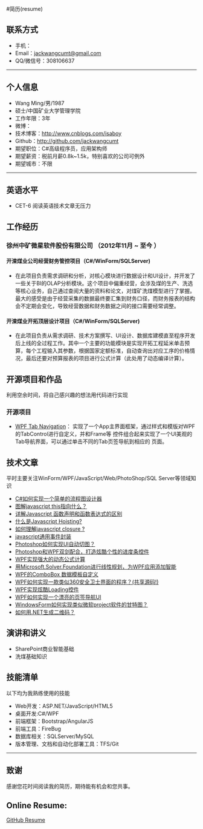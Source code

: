 #简历(resume)
## 联系方式
- 手机：
- Email：jackwangcumt@gmail.com
- QQ/微信号：308106637
---

## 个人信息

 - Wang Ming/男/1987
 - 硕士/中国矿业大学管理学院
 - 工作年限：3年
 - 微博：
 - 技术博客：http://www.cnblogs.com/isaboy
 - Github：http://github.com/jackwangcumt
 - 期望职位：C#高级程序员，应用架构师
 - 期望薪资：税前月薪0.8k~1.5k，特别喜欢的公司可例外
 - 期望城市：不限

---
## 英语水平
 - CET-6 阅读英语技术文章无压力

## 工作经历

### 徐州中矿微星软件股份有限公司 （2012年11月 ~ 至今 ）

#### 开滦煤业公司经营财务管控项目（C#/WinForm/SQLServer) 
  -  在此项目负责需求调研和分析，对核心模块进行数据设计和UI设计，并开发了一些关于BI的OLAP分析模块。这个项目中偏重经营，会涉及煤的生产、洗选等核心业务，自己通过查阅大量的资料和论文，对煤矿洗煤模型进行了掌握。最大的感受是由于经营采集的数据最终要汇集到财务口径，而财务报表的结构会不定期会变化，导致经营数据和财务数据之间的接口需要经常调整。


#### 开滦煤业开拓顶层设计项目（C#/WinForm/SQLServer) 
  - 在此项目负责从需求调研、技术方案撰写、UI设计、数据库建模直至程序开发后上线的全过程工作。其中一个主要的功能模块是实现开拓工程延米单击预算，每个工程输入其参数，根据国家定额标准，自动查询出对应工序的价格情况，最后还要对预算报表的项目进行公式计算（此处用了动态编译计算）。

## 开源项目和作品
利用空余时间，将自己感兴趣的想法用代码进行实现

### 开源项目
 - [WPF Tab Navigation](https://github.com/JackWangCUMT/WPFTabNavigation)：
实现了一个App主界面框架，通过样式和模版对WPF的TabControl进行自定义，并和Frame等
控件组合起来实现了一个UI美观的Tab导航界面，可以通过单击不同的Tab页签导航到相应的
页面。

## 技术文章
平时主要关注WinForm/WPF/JavaScript/Web/PhotoShop/SQL Server等领域知识
- [C#如何实现一个简单的流程图设计器](http://www.cnblogs.com/isaboy/p/wokflow_designer.html)
- [图解javascript this指向什么？](http://www.cnblogs.com/isaboy/p/javascript_this.html) 
- [详解Javascript 函数声明和函数表达式的区别](http://www.cnblogs.com/isaboy/p/javascript_function.html) 
- [什么是Javascript Hoisting?](http://www.cnblogs.com/isaboy/p/javascript_hoisting.html)
- [如何理解javascript closure ?](http://www.cnblogs.com/isaboy/p/javascript_closure.html) 
- [javascript通用事件封装](http://www.cnblogs.com/isaboy/p/eventJavascript.html) 
- [Photoshop如何实现UI自动切图？](http://www.cnblogs.com/isaboy/p/photoshop.html) 
- [Photoshop和WPF双剑配合，打造炫酷个性的进度条控件](http://www.cnblogs.com/isaboy/p/customprogress.html) 
- [WPF实现强大的动态公式计算](http://www.cnblogs.com/isaboy/p/dynamicCalc.html) 
- [用Microsoft.Solver.Foundation进行线性规划，为WPF应用添加智能](http://www.cnblogs.com/isaboy/p/linearprogram.html)
- [WPF的ComboBox 数据模板自定义](http://www.cnblogs.com/isaboy/p/cusComboBox.html)
- [WPF如何实现一款类似360安全卫士界面的程序？(共享源码!)](http://www.cnblogs.com/isaboy/p/like360ui.html) 
- [WPF实现炫酷Loading控件](http://www.cnblogs.com/isaboy/p/loading.html) 
- [WPF如何实现一个漂亮的页签导航UI](http://www.cnblogs.com/isaboy/p/WPF_Tab.html) 
- [WindowsForm如何实现类似微软project软件的甘特图？](http://www.cnblogs.com/isaboy/p/gantt.html) 
- [如何用.NET生成二维码？](http://www.cnblogs.com/isaboy/p/qrcode.html) 

## 演讲和讲义

  - SharePoint商业智能基础
  - 洗煤基础知识

## 技能清单

以下均为我熟练使用的技能

- Web开发：ASP.NET/JavaScript/HTML5
- 桌面开发:C#/WPF
- 前端框架：Bootstrap/AngularJS
- 前端工具：FireBug
- 数据库相关：SQLServer/MySQL
- 版本管理、文档和自动化部署工具：TFS/Git

---

## 致谢
感谢您花时间阅读我的简历，期待能有机会和您共事。
## Online Resume:
[GitHub Resume](http://jackwangcumt.github.io/resume)

